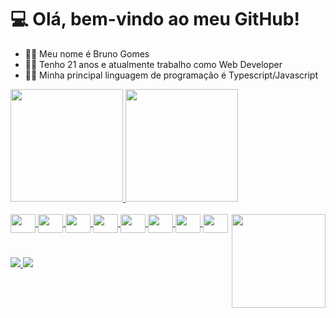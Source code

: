 <h1> 💻 Olá, bem-vindo ao meu GitHub! </h1>

<div>
  <ul>
    <li> 🐱‍👤 Meu nome é Bruno Gomes </li>
    <li> 🐱‍👤 Tenho 21 anos e atualmente trabalho como Web Developer </li>
    <li> 🐱‍👤 Minha principal linguagem de programação é Typescript/Javascript </li>
  </ul>
</div>

<div>
  <a href="https://github.com/BrunoSGomes">
    <img height="180em" src="https://github-readme-stats.vercel.app/api?username=BrunoSGomes&show_icons=true&theme=dark&include_all_commits=true&count_private=true"/>
    <img height="180em" src="https://github-readme-stats.vercel.app/api/top-langs/?username=BrunoSGomes&layout=compact&langs_count=7&theme=dark"/>
  </a>
</div>

<div style="display: inline_block">
  <br>
  <a href="https://github.com/BrunoSGomes">
    <img align="center" height="30" width="40" src="https://cdn.jsdelivr.net/gh/devicons/devicon/icons/typescript/typescript-original.svg"/>
    <img align="center" height="30" width="40" src="https://cdn.jsdelivr.net/gh/devicons/devicon/icons/javascript/javascript-original.svg"/>
    <img align="center" height="30" width="40" src="https://cdn.jsdelivr.net/gh/devicons/devicon/icons/angularjs/angularjs-original.svg"/>
    <img align="center" height="30" width="40" src="https://cdn.jsdelivr.net/gh/devicons/devicon/icons/html5/html5-original.svg"/>
    <img align="center" height="30" width="40" src="https://cdn.jsdelivr.net/gh/devicons/devicon/icons/css3/css3-original.svg"/>
    <img align="center" height="30" width="40" src="https://cdn.jsdelivr.net/gh/devicons/devicon/icons/nodejs/nodejs-original.svg"/>
    <img align="center" height="30" width="40" src="https://cdn.jsdelivr.net/gh/devicons/devicon/icons/nestjs/nestjs-plain.svg"/>
    <img align="center" height="30" width="40" src="https://cdn.jsdelivr.net/gh/devicons/devicon/icons/docker/docker-original.svg"/>
    <img align="right" height="150" src="https://i.imgur.com/bA3Rn7E.gif"/>
  </a>
  <h1></h1>
  <a href="https://www.instagram.com/bay.sg/" target="_blank">
    <img src="https://img.shields.io/badge/-Instagram-%23E4405F?style=for-the-badge&logo=instagram&logoColor=white"/>
  </a>
  <a href="https://www.linkedin.com/in/bruno-gomes-1927bb1b4" target="_blank">
    <img src="https://img.shields.io/badge/-LinkedIn-%230077B5?style=for-the-badge&logo=linkedin&logoColor=white"/>
  </a>
</div>
